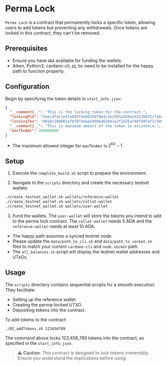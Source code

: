 # Perma Lock

`Perma Lock` is a contract that permanently locks a specific token, allowing users to add tokens but preventing any withdrawals. Once tokens are locked in this contract, they can't be removed.

## **Prerequisites**
- Ensure you have `ADA` available for funding the wallets.
- Aiken, Python3, cardano-cli, jq, bc need to be installed for the happy path to function properly.

## **Configuration**

Begin by specifying the token details in `start_info.json`:

```json
{
  "__comment1__": "This is the locking token for the contract.",
  "lockingPid": "beec4fac1e41e603f4a8620d7864c1e2d55a2b9ae5522b675cfa6c52",
  "lockingTkn": "001bc280001af8787e4ae5450b462441e2f2626af48fd9faf1c500fbbf3d0737",
  "__comment2__": "This is maximum amount of the token in existence.",
  "maxTknAmt": 100000000
}
```

- The maximum allowed integer for `maxTknAmt` is $2^{63} - 1$.

## **Setup**


1. Execute the `complete_build.sh` script to prepare the environment.
   
2. Navigate to the `scripts` directory and create the necessary testnet wallets:

```bash
./create_testnet_wallet.sh wallets/reference-wallet
./create_testnet_wallet.sh wallets/collat-wallet
./create_testnet_wallet.sh wallets/user-wallet
```

3. Fund the wallets. The `user-wallet` will store the tokens you intend to add to the perma lock contract. The `collat-wallet` needs 5 ADA and the `reference-wallet` needs at least 10 ADA.

- The happy path assumes a synced testnet node. 
- Please update the `data/path_to_cli.sh` and `data/path_to_socket.sh` files to match your current `cardano-cli` and `node.socket` path.
- The `all_balances.sh` script will display the testnet wallet addresses and UTxOs.

## **Usage**

The `scripts` directory contains sequential scripts for a smooth execution. They facilitate:

- Setting up the reference wallet.
- Creating the perma-locked UTXO.
- Depositing tokens into the contract.

To add tokens to the contract:

```bash
./02_addTokens.sh 123456789
```

The command above locks 123,456,789 tokens into the contract, as specified in the `start_info.json`.

> ⚠️ **Caution**: This contract is designed to lock tokens irreversibly. Ensure you understand the implications before using.
